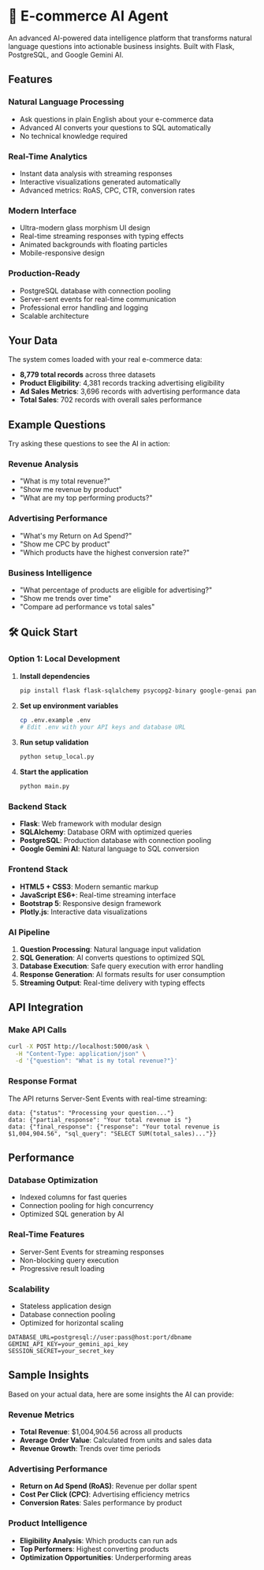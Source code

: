 # 🤖 E-commerce AI Agent

An advanced AI-powered data intelligence platform that transforms natural language questions into actionable business insights. Built with Flask, PostgreSQL, and Google Gemini AI.

##  Features

###  Natural Language Processing
- Ask questions in plain English about your e-commerce data
- Advanced AI converts your questions to SQL automatically
- No technical knowledge required

###  Real-Time Analytics
- Instant data analysis with streaming responses
- Interactive visualizations generated automatically
- Advanced metrics: RoAS, CPC, CTR, conversion rates

###  Modern Interface
- Ultra-modern glass morphism UI design
- Real-time streaming responses with typing effects
- Animated backgrounds with floating particles
- Mobile-responsive design

###  Production-Ready
- PostgreSQL database with connection pooling
- Server-sent events for real-time communication
- Professional error handling and logging
- Scalable architecture

##  Your Data

The system comes loaded with your real e-commerce data:
- **8,779 total records** across three datasets
- **Product Eligibility**: 4,381 records tracking advertising eligibility
- **Ad Sales Metrics**: 3,696 records with advertising performance data
- **Total Sales**: 702 records with overall sales performance

##  Example Questions

Try asking these questions to see the AI in action:

### Revenue Analysis
- "What is my total revenue?"
- "Show me revenue by product"
- "What are my top performing products?"

### Advertising Performance
- "What's my Return on Ad Spend?"
- "Show me CPC by product"
- "Which products have the highest conversion rate?"

### Business Intelligence
- "What percentage of products are eligible for advertising?"
- "Show me trends over time"
- "Compare ad performance vs total sales"

## 🛠️ Quick Start

### Option 1: Local Development

1. **Install dependencies**
   ```bash
   pip install flask flask-sqlalchemy psycopg2-binary google-genai pandas plotly gunicorn python-dotenv
   ```

2. **Set up environment variables**
   ```bash
   cp .env.example .env
   # Edit .env with your API keys and database URL
   ```

3. **Run setup validation**
   ```bash
   python setup_local.py
   ```

4. **Start the application**
   ```bash
   python main.py
   ```



### Backend Stack
- **Flask**: Web framework with modular design
- **SQLAlchemy**: Database ORM with optimized queries
- **PostgreSQL**: Production database with connection pooling
- **Google Gemini AI**: Natural language to SQL conversion

### Frontend Stack
- **HTML5 + CSS3**: Modern semantic markup
- **JavaScript ES6+**: Real-time streaming interface
- **Bootstrap 5**: Responsive design framework
- **Plotly.js**: Interactive data visualizations

### AI Pipeline
1. **Question Processing**: Natural language input validation
2. **SQL Generation**: AI converts questions to optimized SQL
3. **Database Execution**: Safe query execution with error handling
4. **Response Generation**: AI formats results for user consumption
5. **Streaming Output**: Real-time delivery with typing effects

##  API Integration

### Make API Calls

```bash
curl -X POST http://localhost:5000/ask \
  -H "Content-Type: application/json" \
  -d '{"question": "What is my total revenue?"}'
```

### Response Format

The API returns Server-Sent Events with real-time streaming:

```
data: {"status": "Processing your question..."}
data: {"partial_response": "Your total revenue is "}
data: {"final_response": {"response": "Your total revenue is $1,004,904.56", "sql_query": "SELECT SUM(total_sales)..."}}
```

##  Performance

### Database Optimization
- Indexed columns for fast queries
- Connection pooling for high concurrency
- Optimized SQL generation by AI

### Real-Time Features
- Server-Sent Events for streaming responses
- Non-blocking query execution
- Progressive result loading

### Scalability
- Stateless application design
- Database connection pooling
- Optimized for horizontal scaling


```env
DATABASE_URL=postgresql://user:pass@host:port/dbname
GEMINI_API_KEY=your_gemini_api_key
SESSION_SECRET=your_secret_key
```

##  Sample Insights

Based on your actual data, here are some insights the AI can provide:

### Revenue Metrics
- **Total Revenue**: $1,004,904.56 across all products
- **Average Order Value**: Calculated from units and sales data
- **Revenue Growth**: Trends over time periods

### Advertising Performance
- **Return on Ad Spend (RoAS)**: Revenue per dollar spent
- **Cost Per Click (CPC)**: Advertising efficiency metrics
- **Conversion Rates**: Sales performance by product

### Product Intelligence
- **Eligibility Analysis**: Which products can run ads
- **Top Performers**: Highest converting products
- **Optimization Opportunities**: Underperforming areas

